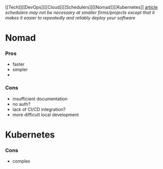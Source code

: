 [[Tech]][[DevOps]][[Cloud]][[Schedulers]][[Nomad]][[Kubernetes]]
[article](https://copyconstruct.medium.com/schedulers-kubernetes-and-nomad-b0f2e14a896)
*schedulers may not be necessary at smaller firms/projects*
*except that it makes it easier to repeatedly and reliably deploy your software*
# Nomad
### Pros
- faster
- simpler
- 
### Cons
- insufficient documentation
- no auth?
- lack of CI/CD integration?
- more difficult local development

# Kubernetes
### Cons
- complex

